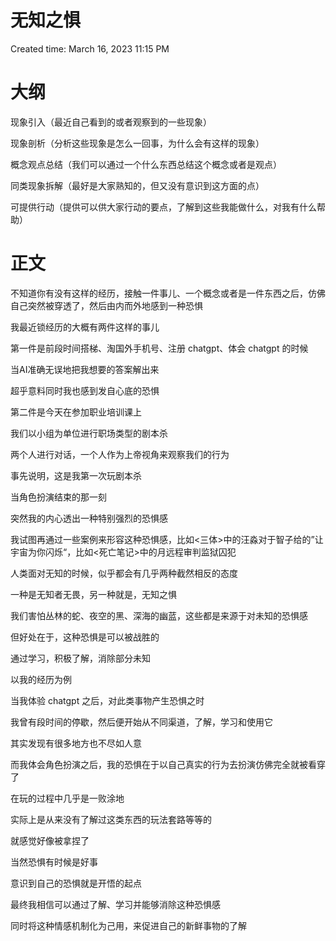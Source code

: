 # 无知之惧

Created time: March 16, 2023 11:15 PM

# 大纲

现象引入（最近自己看到的或者观察到的一些现象）

现象剖析（分析这些现象是怎么一回事，为什么会有这样的现象）

概念观点总结（我们可以通过一个什么东西总结这个概念或者是观点）

同类现象拆解（最好是大家熟知的，但又没有意识到这方面的点）

可提供行动（提供可以供大家行动的要点，了解到这些我能做什么，对我有什么帮助）

# 正文

不知道你有没有这样的经历，接触一件事儿、一个概念或者是一件东西之后，仿佛自己突然被穿透了，然后由内而外地感到一种恐惧

我最近锁经历的大概有两件这样的事儿

第一件是前段时间搭梯、淘国外手机号、注册 chatgpt、体会 chatgpt 的时候

当AI准确无误地把我想要的答案解出来

超乎意料同时我也感到发自心底的恐惧

第二件是今天在参加职业培训课上

我们以小组为单位进行职场类型的剧本杀

两个人进行对话，一个人作为上帝视角来观察我们的行为

事先说明，这是我第一次玩剧本杀

当角色扮演结束的那一刻

突然我的内心透出一种特别强烈的恐惧感

我试图再通过一些案例来形容这种恐惧感，比如<三体>中的汪淼对于智子给的”让宇宙为你闪烁“，比如<死亡笔记>中的月远程审判监狱囚犯

人类面对无知的时候，似乎都会有几乎两种截然相反的态度

一种是无知者无畏，另一种就是，无知之惧

我们害怕丛林的蛇、夜空的黑、深海的幽蓝，这些都是来源于对未知的恐惧感

但好处在于，这种恐惧是可以被战胜的

通过学习，积极了解，消除部分未知

以我的经历为例

当我体验 chatgpt 之后，对此类事物产生恐惧之时

我曾有段时间的停歇，然后便开始从不同渠道，了解，学习和使用它

其实发现有很多地方也不尽如人意

而我体会角色扮演之后，我的恐惧在于以自己真实的行为去扮演仿佛完全就被看穿了

在玩的过程中几乎是一败涂地

实际上是从来没有了解过这类东西的玩法套路等等的

就感觉好像被拿捏了

当然恐惧有时候是好事

意识到自己的恐惧就是开悟的起点

最终我相信可以通过了解、学习并能够消除这种恐惧感

同时将这种情感机制化为己用，来促进自己的新鲜事物的了解